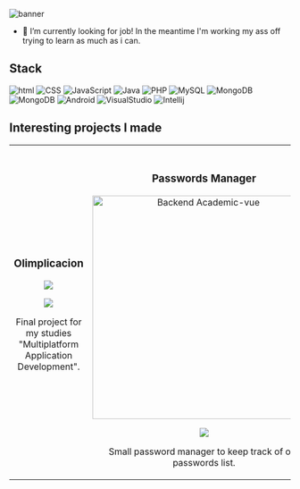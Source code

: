 
![banner](https://github.com/user-attachments/assets/ab9643da-6300-4c30-b7fc-07026973da00)

- 🔭 I’m currently looking for job! In the meantime I'm working my ass off trying to learn as much as i can.

## Stack
![html](https://img.shields.io/badge/html-gray?style=flat) ![CSS](https://img.shields.io/badge/CSS-gray?style=flat) ![JavaScript](https://img.shields.io/badge/JavaScript-gray?style=flat) ![Java](https://img.shields.io/badge/Java-gray?style=flat) ![PHP](https://img.shields.io/badge/PHP-gray?style=flat) ![MySQL](https://img.shields.io/badge/MySQL-gray?style=flat) ![MongoDB](https://img.shields.io/badge/MongoDB-gray?style=flat) ![MongoDB](https://img.shields.io/badge/MongoDB-gray?style=flat) ![Android](https://img.shields.io/badge/Android-gray?style=flat) ![VisualStudio](https://img.shields.io/badge/VisualStudio-gray?style=flat) ![Intellij](https://img.shields.io/badge/Intellij-gray?style=flat)

## Interesting projects I made
<table>
<tr>
<td width="50%">
<h3 align="center">Olimplicacion</h3>
<div align="center">
<a href="https://github.com/EnriqueFerrerMelian/Olimplicacion" target="_blank"><img src="https://github.com/user-attachments/assets/382c93bb-9e88-47ae-a575-9e98764d6a02"></a>
<p>
<a href="https://github.com/EnriqueFerrerMelian/Olimplicacion" target="_blank">
<img src="https://img.shields.io/badge/Code-ff9?style=for-the-badge&logo=github&logoColor=black">
</a>
</p>
<p>Final project for my studies "Multiplatform Application Development".</p>
</div>                                                                                
</td>

<td width="50%">
               <br>
<h3 align="center">Passwords Manager</h3>
<div align="center">
  <a href="https://github.com/EnriqueFerrerMelian/password-manager" target="_blank"><img src="https://github.com/user-attachments/assets/c4271d20-9ae2-4002-b10e-a63916110ae1" width="400" alt="Backend Academic-vue"></a>
<br>
<p>
<a href="https://github.com/EnriqueFerrerMelian/password-manager" target="_blank">
<img src="https://img.shields.io/badge/Code-ff9?style=for-the-badge&logo=github&logoColor=black">
</a>
</p>
</p>Small password manager to keep track of our passwords list.</p>
</div>                                                             
</table>                 
